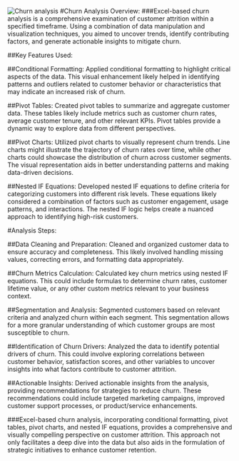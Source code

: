 ![Churn analysis](https://github.com/waleedmohamed98/Churn-Analysis/assets/143836003/f0a56d35-e08d-44e3-ae5a-1914d957ba4b)
#Churn Analysis Overview:
###Excel-based churn analysis is a comprehensive examination of customer attrition within a specified timeframe. Using a combination of data manipulation and visualization techniques, you aimed to uncover trends, identify contributing factors, and generate actionable insights to mitigate churn.

##Key Features Used:

##Conditional Formatting:
Applied conditional formatting to highlight critical aspects of the data. This visual enhancement likely helped in identifying patterns and outliers related to customer behavior or characteristics that may indicate an increased risk of churn.

##Pivot Tables:
Created pivot tables to summarize and aggregate customer data. These tables likely include metrics such as customer churn rates, average customer tenure, and other relevant KPIs. Pivot tables provide a dynamic way to explore data from different perspectives.

##Pivot Charts:
Utilized pivot charts to visually represent churn trends. Line charts might illustrate the trajectory of churn rates over time, while other charts could showcase the distribution of churn across customer segments. The visual representation aids in better understanding patterns and making data-driven decisions.

##Nested IF Equations:
Developed nested IF equations to define criteria for categorizing customers into different risk levels. These equations likely considered a combination of factors such as customer engagement, usage patterns, and interactions. The nested IF logic helps create a nuanced approach to identifying high-risk customers.

#Analysis Steps:

##Data Cleaning and Preparation:
Cleaned and organized customer data to ensure accuracy and completeness. This likely involved handling missing values, correcting errors, and formatting data appropriately.

##Churn Metrics Calculation:
Calculated key churn metrics using nested IF equations. This could include formulas to determine churn rates, customer lifetime value, or any other custom metrics relevant to your business context.

##Segmentation and Analysis:
Segmented customers based on relevant criteria and analyzed churn within each segment. This segmentation allows for a more granular understanding of which customer groups are most susceptible to churn.

##Identification of Churn Drivers:
Analyzed the data to identify potential drivers of churn. This could involve exploring correlations between customer behavior, satisfaction scores, and other variables to uncover insights into what factors contribute to customer attrition.

##Actionable Insights:
Derived actionable insights from the analysis, providing recommendations for strategies to reduce churn. These recommendations could include targeted marketing campaigns, improved customer support processes, or product/service enhancements.

###Excel-based churn analysis, incorporating conditional formatting, pivot tables, pivot charts, and nested IF equations, provides a comprehensive and visually compelling perspective on customer attrition. This approach not only facilitates a deep dive into the data but also aids in the formulation of strategic initiatives to enhance customer retention.

